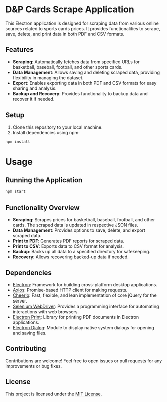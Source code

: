 # D&P Cards Scrape Application

This Electron application is designed for scraping data from various online sources related to sports cards prices. It provides functionalities to scrape, save, delete, and print data in both PDF and CSV formats.

## Features

- **Scraping**: Automatically fetches data from specified URLs for basketball, baseball, football, and other sports cards.
- **Data Management**: Allows saving and deleting scraped data, providing flexibility in managing the dataset.
- **Export**: Enables exporting data in both PDF and CSV formats for easy sharing and analysis.
- **Backup and Recovery**: Provides functionality to backup data and recover it if needed.

## Setup

1. Clone this repository to your local machine.
2. Install dependencies using npm:

```bash
npm install

```

# Usage

## Running the Application

```bash
npm start
```

## Functionality Overview

- **Scraping**: Scrapes prices for basketball, baseball, football, and other cards. The scraped data is updated in respective JSON files.
- **Data Management**: Provides options to save, delete, and export scraped data.
- **Print to PDF**: Generates PDF reports for scraped data.
- **Print to CSV**: Exports data to CSV format for analysis.
- **Backup**: Backs up all data to a specified directory for safekeeping.
- **Recovery**: Allows recovering backed-up data if needed.

## Dependencies

- [Electron](https://www.electronjs.org/): Framework for building cross-platform desktop applications.
- [Axios](https://axios-http.com/): Promise-based HTTP client for making requests.
- [Cheerio](https://cheerio.js.org/): Fast, flexible, and lean implementation of core jQuery for the server.
- [Selenium WebDriver](https://www.selenium.dev/documentation/en/webdriver/): Provides a programming interface for automating interactions with web browsers.
- [Electron Print](https://github.com/springernature/electron-print): Library for printing PDF documents in Electron applications.
- [Electron Dialog](https://www.electronjs.org/docs/api/dialog): Module to display native system dialogs for opening and saving files.

## Contributing

Contributions are welcome! Feel free to open issues or pull requests for any improvements or bug fixes.

## License

This project is licensed under the [MIT License](LICENSE).
